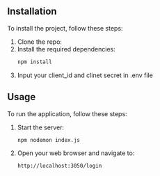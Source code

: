 ## Installation

To install the project, follow these steps:

1. Clone the repo:
2. Install the required dependencies:
   ```sh
   npm install
   ```
3. Input your client_id and clinet secret in .env file

## Usage

To run the application, follow these steps:

1. Start the server:
   ```sh
   npm nodemon index.js
   ```
2. Open your web browser and navigate to:
   ```
   http://localhost:3050/login
   ```
